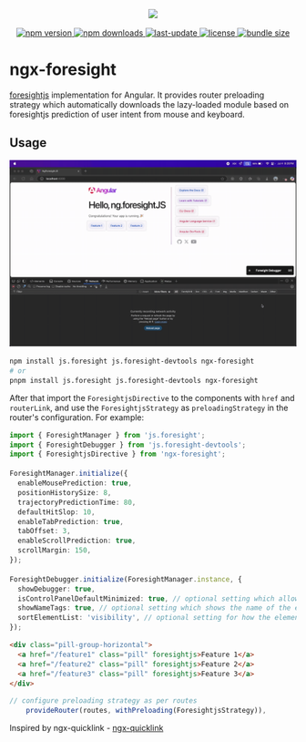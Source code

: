 <p align="center">
  <img src="https://foresightjs.com/img/logo.svg" width="305px">
</p>

<p align="center">
  <a href="https://www.npmjs.com/package/ngx-foresight">
    <img src="https://img.shields.io/npm/v/ngx-foresight.svg" alt="npm version" />
  </a>
  <a href="https://www.npmjs.com/package/ngx-foresight">
    <img src="https://img.shields.io/npm/dm/ngx-foresight.svg" alt="npm downloads" />
  </a>
  <a href="https://www.npmjs.com/package/ngx-foresight">
    <img src="https://img.shields.io/npm/last-update/ngx-foresight.svg" alt="last-update" />
  </a>
  <a href="https://github.com/akshykhade/ngx-foresight/blob/main/LICENSE">
    <img src="https://img.shields.io/npm/l/ngx-foresight.svg" alt="license" />
  </a>
  <a href="https://bundlephobia.com/package/ngx-foresight">
    <img src="https://img.shields.io/bundlephobia/minzip/ngx-foresight" alt="bundle size" />
  </a>
</p>

# ngx-foresight

[foresightjs](https://foresightjs.com/) implementation for Angular. It provides router preloading strategy which automatically downloads the lazy-loaded module based on foresightjs prediction of user intent from mouse and keyboard.

## Usage

![Screenshot](public/example.gif)

```bash
npm install js.foresight js.foresight-devtools ngx-foresight
# or
pnpm install js.foresight js.foresight-devtools ngx-foresight
```

After that import the `ForesightjsDirective` to the components with `href` and `routerLink`, and use the `ForesightjsStrategy` as `preloadingStrategy` in the router's configuration. For example:

```ts
import { ForesightManager } from 'js.foresight';
import { ForesightDebugger } from 'js.foresight-devtools';
import { ForesightjsDirective } from 'ngx-foresight';

ForesightManager.initialize({
  enableMousePrediction: true,
  positionHistorySize: 8,
  trajectoryPredictionTime: 80,
  defaultHitSlop: 10,
  enableTabPrediction: true,
  tabOffset: 3,
  enableScrollPrediction: true,
  scrollMargin: 150,
});

ForesightDebugger.initialize(ForesightManager.instance, {
  showDebugger: true,
  isControlPanelDefaultMinimized: true, // optional setting which allows you to minimize the control panel on default
  showNameTags: true, // optional setting which shows the name of the element
  sortElementList: 'visibility', // optional setting for how the elements in the control panel are sorted
});
```

```html
<div class="pill-group-horizontal">
  <a href="/feature1" class="pill" foresightjs>Feature 1</a>
  <a href="/feature2" class="pill" foresightjs>Feature 2</a>
  <a href="/feature3" class="pill" foresightjs>Feature 3</a>
</div>
```

```ts
// configure preloading strategy as per routes
    provideRouter(routes, withPreloading(ForesightjsStrategy)),
```

Inspired by ngx-quicklink - [ngx-quicklink](https://github.com/mgechev/ngx-quicklink) 